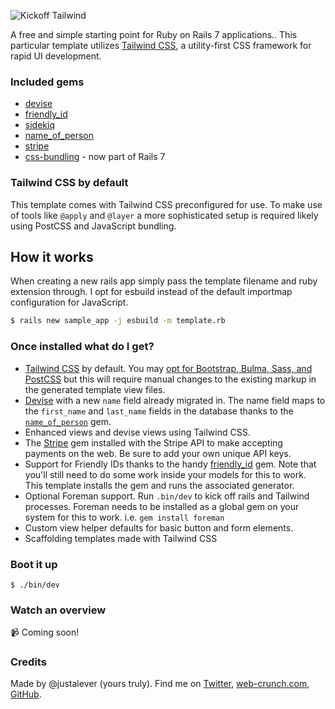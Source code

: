 ![Kickoff Tailwind](https://f001.backblazeb2.com/file/webcrunch/kt.jpg)

A free and simple starting point for Ruby on Rails 7 applications.. This particular template utilizes [Tailwind CSS](https://tailwindcss.com/), a utility-first CSS framework for rapid UI development.

### Included gems

- [devise](https://github.com/plataformatec/devise)
- [friendly_id](https://github.com/norman/friendly_id)
- [sidekiq](https://github.com/mperham/sidekiq)
- [name_of_person](https://github.com/basecamp/name_of_person)
- [stripe](https://github.com/stripe/stripe-ruby)
- [css-bundling](https://github.com/rails/cssbundling-rails) - now part of Rails 7

### Tailwind CSS by default

This template comes with Tailwind CSS preconfigured for use. To make use of tools like `@apply` and `@layer` a more sophisticated setup is required likely using PostCSS and JavaScript bundling.

## How it works

When creating a new rails app simply pass the template filename and ruby extension through. I opt for esbuild instead of the default importmap configuration for JavaScript.

```bash
$ rails new sample_app -j esbuild -m template.rb
```

### Once installed what do I get?

- [Tailwind CSS](https://tailwind.com) by default. You may [opt for Bootstrap, Bulma, Sass, and PostCSS](https://github.com/rails/cssbundling-rails#installation) but this will require manual changes to the existing markup in the generated template view files.
- [Devise](https://github.com/plataformatec/devise) with a new `name` field already migrated in. The name field maps to the `first_name` and `last_name` fields in the database thanks to the [`name_of_person`](https://github.com/basecamp/name_of_person) gem.
- Enhanced views and devise views using Tailwind CSS.
- The [Stripe](https://rubygems.org/gems/stripe/) gem installed with the Stripe API to make accepting payments on the web. Be sure to add your own unique API keys.
- Support for Friendly IDs thanks to the handy [friendly_id](https://github.com/norman/friendly_id) gem. Note that you'll still need to do some work inside your models for this to work. This template installs the gem and runs the associated generator.
- Optional Foreman support. Run `.bin/dev` to kick off rails and Tailwind processes. Foreman needs to be installed as a global gem on your system for this to work. i.e. `gem install foreman`
- Custom view helper defaults for basic button and form elements.
- Scaffolding templates made with Tailwind CSS

### Boot it up

`$ ./bin/dev`

### Watch an overview

📹 Coming soon!

### Credits

Made by @justalever (yours truly). Find me on [Twitter](https://twitter.com/justalever), [web-crunch.com](https://web-crunch.com), [GitHub](https://github.com/justalever).
